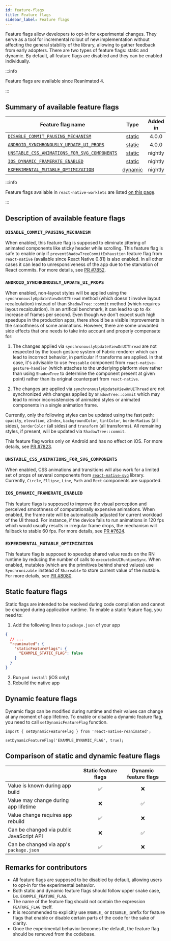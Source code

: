 ```yaml
---
id: feature-flags
title: Feature flags
sidebar_label: Feature flags
---
```


Feature flags allow developers to opt-in for experimental changes. They serve as a tool for incremental rollout of new implementation without affecting the general stability of the library, allowing to gather feedback from early adopters. There are two types of feature flags: static and dynamic. By default, all feature flags are disabled and they can be enabled individually.

:::info

Feature flags are available since Reanimated 4.

:::

## Summary of available feature flags

| Feature flag name                                                                           |               Type                | Added in | Removed in | Default value |
| ------------------------------------------------------------------------------------------- | :-------------------------------: | :------: | :--------: | :-----------: |
| [`DISABLE_COMMIT_PAUSING_MECHANISM`](#disable_commit_pausing_mechanism)                     |  [static](#static-feature-flags)  |  4.0.0   |  &ndash;   |    `false`    |
| [`ANDROID_SYNCHRONOUSLY_UPDATE_UI_PROPS`](#android_synchronously_update_ui_props)           |  [static](#static-feature-flags)  |  4.0.0   |  &ndash;   |    `false`    |
| [`UNSTABLE_CSS_ANIMATIONS_FOR_SVG_COMPONENTS`](#unstable_css_animations_for_svg_components) |  [static](#static-feature-flags)  | nightly  |  &ndash;   |    `false`    |
| [`IOS_DYNAMIC_FRAMERATE_ENABLED`](#ios_dynamic_framerate_enabled)                           |  [static](#static-feature-flags)  | nightly  |  &ndash;   |    `false`    |
| [`EXPERIMENTAL_MUTABLE_OPTIMIZATION`](#experimental_mutable_optimization)                   | [dynamic](#dynamic-feature-flags) | nightly  |  &ndash;   |    `false`    |

:::info

Feature flags available in `react-native-worklets` are listed [on this page](https://docs.swmansion.com/react-native-worklets/docs/guides/feature-flags).

:::

## Description of available feature flags

### `DISABLE_COMMIT_PAUSING_MECHANISM`

When enabled, this feature flag is supposed to eliminate jittering of animated components like sticky header while scrolling. This feature flag is safe to enable only if `preventShadowTreeCommitExhaustion` feature flag from `react-native` (available since React Native 0.81) is also enabled. In all other cases it can lead to unresponsiveness of the app due to the starvation of React commits. For more details, see [PR #7852](https://github.com/software-mansion/react-native-reanimated/pull/7852).

### `ANDROID_SYNCHRONOUSLY_UPDATE_UI_PROPS`

When enabled, non-layout styles will be applied using the `synchronouslyUpdateViewOnUIThread` method (which doesn't involve layout recalculation) instead of than `ShadowTree::commit` method (which requires layout recalculation). In an artifical benchmark, it can lead to up to 4x increase of frames per second. Even though we don't expect such high speedups in the production apps, there should be a visible improvements in the smoothness of some animations. However, there are some unwanted side effects that one needs to take into account and properly compensate for:

1. The changes applied via `synchronouslyUpdateViewOnUIThread` are not respected by the touch gesture system of Fabric renderer which can lead to incorrect behavior, in particular if transforms are applied. In that case, it's advisable to use `Pressable` component from `react-native-gesture-handler` (which attaches to the underlying platform view rather than using `ShadowTree` to determine the component present at given point) rather than its original counterpart from `react-native`.

2. The changes are applied via `synchronouslyUpdateViewOnUIThread` are not synchronized with changes applied by `ShadowTree::commit` which may lead to minor inconsistencies of animated styles or animated components in a single animation frame.

Currently, only the following styles can be updated using the fast path: `opacity`, `elevation`, `zIndex`, `backgroundColor`, `tintColor`, `borderRadius` (all sides), `borderColor` (all sides) and `transform` (all transforms). All remaining styles, if present, will be updated via `ShadowTree::commit`.

This feature flag works only on Android and has no effect on iOS. For more details, see [PR #7823](https://github.com/software-mansion/react-native-reanimated/pull/7823).

### `UNSTABLE_CSS_ANIMATIONS_FOR_SVG_COMPONENTS`

When enabled, CSS animations and transitions will also work for a limited set of props of several components from [`react-native-svg`](https://github.com/software-mansion/react-native-svg) library. Currently, `Circle`, `Ellipse`, `Line`, `Path` and `Rect` components are supported.

### `IOS_DYNAMIC_FRAMERATE_ENABLED`

This feature flags is supposed to improve the visual perception and perceived smoothness of computationally expensive animations. When enabled, the frame rate will be automatically adjusted for current workload of the UI thread. For instance, if the device fails to run animations in 120 fps which would usually results in irregular frame drops, the mechanism will fallback to stable 60 fps. For more details, see [PR #7624](https://github.com/software-mansion/react-native-reanimated/pull/7624).

### `EXPERIMENTAL_MUTABLE_OPTIMIZATION`

This feature flag is supposed to speedup shared value reads on the RN runtime by reducing the number of calls to `executeOnUIRuntimeSync`. When enabled, mutables (which are the primitives behind shared values) use `Synchronizable` instead of `Shareable` to store current value of the mutable. For more details, see [PR #8080](https://github.com/software-mansion/react-native-reanimated/pull/8080).

## Static feature flags

Static flags are intended to be resolved during code compilation and cannot be changed during application runtime. To enable a static feature flag, you need to:

1. Add the following lines to `package.json` of your app

```json
{
  // ...
  "reanimated": {
    "staticFeatureFlags": {
      "EXAMPLE_STATIC_FLAG": false
    }
  }
}
```

2. Run `pod install` (iOS only)
3. Rebuild the native app

## Dynamic feature flags

Dynamic flags can be modified during runtime and their values can change at any moment of app lifetime. To enable or disable a dynamic feature flag, you need to call `setDynamicFeatureFlag` function.

```tsx
import { setDynamicFeatureFlag } from 'react-native-reanimated';

setDynamicFeatureFlag('EXAMPLE_DYNAMIC_FLAG', true);
```

## Comparison of static and dynamic feature flags

|                                          | Static feature flags | Dynamic feature flags |
| ---------------------------------------- | :------------------: | :-------------------: |
| Value is known during app build          |          ✅          |          ❌           |
| Value may change during app lifetime     |          ❌          |          ✅           |
| Value change requires app rebuild        |          ✅          |          ❌           |
| Can be changed via public JavaScript API |          ❌          |          ✅           |
| Can be changed via app's `package.json`  |          ✅          |          ❌           |

## Remarks for contributors

- All feature flags are supposed to be disabled by default, allowing users to opt-in for the experimental behavior.
- Both static and dynamic feature flags should follow upper snake case, i.e. `EXAMPLE_FEATURE_FLAG`.
- The name of the feature flag should not contain the expression `FEATURE_FLAG` itself.
- It is recommended to explicitly use `ENABLE_` or `DISABLE_` prefix for feature flags that enable or disable certain parts of the code for the sake of clarity.
- Once the experimental behavior becomes the default, the feature flag should be removed from the codebase.
